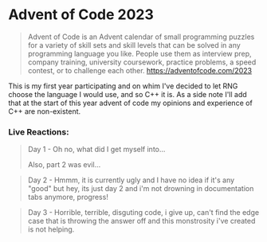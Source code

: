 # Advent of Code 2023
> Advent of Code is an Advent calendar of small programming puzzles for a variety of skill sets and skill levels that can be solved in any programming language you like. People use them as interview prep, company training, university coursework, practice problems, a speed contest, or to challenge each other.
> https://adventofcode.com/2023

This is my first year participating and on whim I've decided to let RNG choose the language I would use, and so C++ it is. As a side note I'll add that at the start of this year advent of code my opinions and experience of C++ are non-existent.

### Live Reactions:
> Day 1 - Oh no, what did I get myself into...
>
> Also, part 2 was evil...

> Day 2 - Hmmm, it is currently ugly and I have no idea if it's any "good" but hey, its just day 2 and i'm not drowning in documentation tabs anymore, progress! 

> Day 3 - Horrible, terrible, disguting code, i give up, can't find the edge case that is throwing the answer off and this monstrosity i've created is not helping. 
